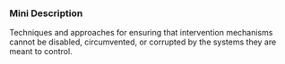 ### Mini Description

Techniques and approaches for ensuring that intervention mechanisms cannot be disabled, circumvented, or corrupted by the systems they are meant to control.
